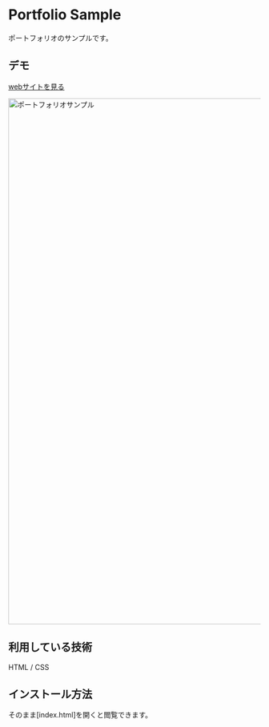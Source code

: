 Portfolio Sample
====

ポートフォリオのサンプルです。

## デモ
[webサイトを見る](https://portfoliosampleyasu.herokuapp.com/)

<img width="1050" alt="ポートフォリオサンプル" src="https://user-images.githubusercontent.com/83483826/123539504-0e89f600-d775-11eb-9f34-8fe98cb7f4c8.png">

## 利用している技術
HTML / CSS

## インストール方法
そのまま[index.html]を開くと閲覧できます。
